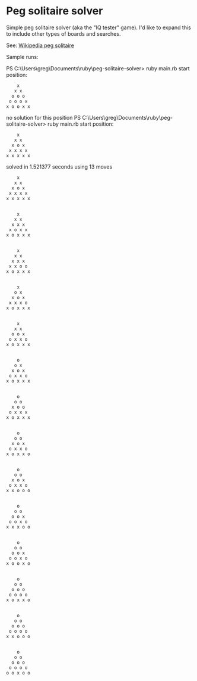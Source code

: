 # Peg solitaire solver

Simple peg solitaire solver (aka the "IQ tester" game). I'd like to expand this to include other types of boards and searches.

See: [Wikipedia peg solitaire](https://en.wikipedia.org/wiki/Peg_solitaire "Wikipedia peg solitaire")

Sample runs:

   PS C:\Users\greg\Documents\ruby\peg-solitaire-solver> ruby main.rb
   start position:
   
        x
       x x
      o o o
     o o o x
    x o o x x
   
   no solution for this position
   PS C:\Users\greg\Documents\ruby\peg-solitaire-solver> ruby main.rb
   start position:
   
        x
       x x
      x o x
     x x x x
    x x x x x
   
   solved in 1.521377 seconds using 13 moves
   
        x
       x x
      x o x
     x x x x
    x x x x x
   
   
        x
       x x
      x x x
     x o x x
    x o x x x
   
   
        x
       x x
      x x x
     x x o o
    x o x x x
   
   
        x
       o x
      x o x
     x x x o
    x o x x x
   
   
        x
       x x
      o o x
     o x x o
    x o x x x
   
   
        o
       o x
      x o x
     o x x o
    x o x x x
   
   
        o
       o o
      x o o
     o x x x
    x o x x x
   
   
        o
       o o
      x o x
     o x x o
    x o x x o
   
   
        o
       o o
      x o x
     o x x o
    x x o o o
   
   
        o
       o o
      o o x
     o o x o
    x x x o o
   
   
        o
       o o
      o o x
     o o x o
    x o o x o
   
   
        o
       o o
      o o o
     o o o o
    x o x x o
   
   
        o
       o o
      o o o
     o o o o
    x x o o o
   
   
        o
       o o
      o o o
     o o o o
    o o x o o
   
